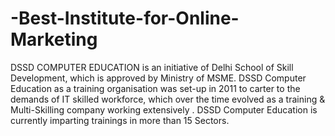 # -Best-Institute-for-Online-Marketing
DSSD COMPUTER EDUCATION is an initiative of Delhi School of Skill Development, which is approved by Ministry of MSME. DSSD Computer Education as a training organisation was set-up in 2011 to carter to the demands of IT skilled workforce, which over the time evolved as a training &amp; Multi-Skilling company working extensively . DSSD Computer Education is currently imparting trainings in more than 15 Sectors.
